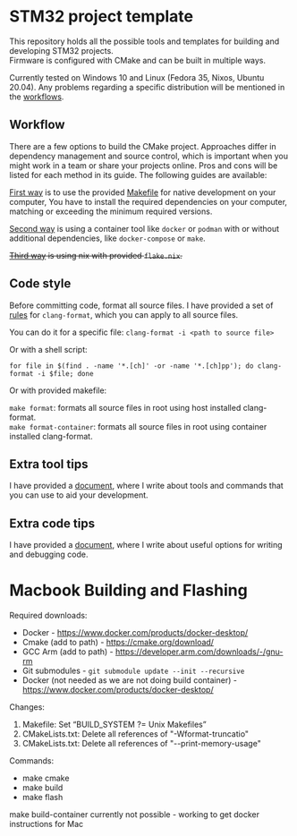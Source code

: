 # STM32 project template

This repository holds all the possible tools and templates for building and developing STM32 projects.  
Firmware is configured with CMake and can be built in multiple ways.  

Currently tested on Windows 10 and Linux (Fedora 35, Nixos, Ubuntu 20.04). Any problems regarding a specific distribution will be mentioned in the [workflows](#workflow).  

## Workflow

There are a few options to build the CMake project. Approaches differ in dependency management and source control, which is important when you might work in a team or share your projects online. Pros and cons will be listed for each method in its guide. The following guides are available:  

[First way](docs/build-native.md) is to use the provided [Makefile](Makefile) for native development on your computer, You have to install the required dependencies on your computer, matching or exceeding the minimum required versions.  

[Second way](docs/build-container.md) is using a container tool like `docker` or `podman` with or without additional dependencies, like `docker-compose` or `make`.  

~~[Third way](docs/build-nix.md) is using nix with provided `flake.nix`.~~

## Code style

Before committing code, format all source files. I have provided a set of [rules](.clang-format) for `clang-format`, which you can apply to all source files.  

You can do it for a specific file: `clang-format -i <path to source file>`  

Or with a shell script:  

```shell
for file in $(find . -name '*.[ch]' -or -name '*.[ch]pp'); do clang-format -i $file; done
```

Or with provided makefile:

`make format`: formats all source files in root using host installed clang-format.  
`make format-container`: formats all source files in root using container installed clang-format.  

## Extra tool tips

I have provided a [document](docs/tools.md), where I write about tools and commands that you can use to aid your development.  

## Extra code tips

I have provided a [document](docs/code-tips.md), where I write about useful options for writing and debugging code. 

# Macbook Building and Flashing 

Required downloads: 
- Docker - https://www.docker.com/products/docker-desktop/
- Cmake (add to path) - https://cmake.org/download/ 
- GCC Arm (add to path) - https://developer.arm.com/downloads/-/gnu-rm
- Git submodules - `git submodule update --init --recursive`
- Docker (not needed as we are not doing build container) - https://www.docker.com/products/docker-desktop/

Changes:
1. Makefile: Set “BUILD_SYSTEM ?= Unix Makefiles”
2. CMakeLists.txt: Delete all references of "-Wformat-truncatio"
3. CMakeLists.txt: Delete all references of "--print-memory-usage" 

Commands: 
- make cmake 
- make build 
- make flash

make build-container currently not possible - working to get docker instructions for Mac


